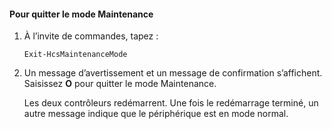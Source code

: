 <!--author=SharS last changed: 9/17/15-->

#### Pour quitter le mode Maintenance
1. À l’invite de commandes, tapez :
   
     `Exit-HcsMaintenanceMode`
2. Un message d’avertissement et un message de confirmation s’affichent. Saisissez **O** pour quitter le mode Maintenance.
   
    Les deux contrôleurs redémarrent. Une fois le redémarrage terminé, un autre message indique que le périphérique est en mode normal.

<!---HONumber=Oct15_HO3-->